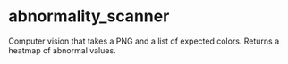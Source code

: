 # abnormality_scanner
Computer vision that takes a PNG and a list of expected colors. Returns a heatmap of abnormal values.
